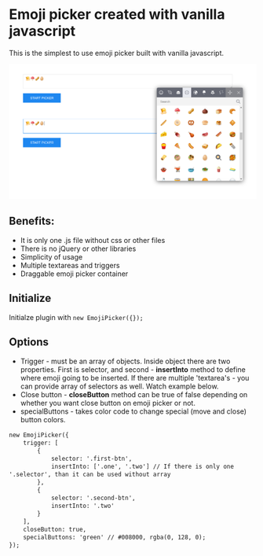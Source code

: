 # Emoji picker created with vanilla javascript
This is the simplest to use emoji picker built with vanilla javascript.

![](./screenshot.png "Vanilla Javascript Emoji Picker")

## Benefits:

- It is only one .js file without css or other files
- There is no jQuery or other libraries
- Simplicity of usage
- Multiple textareas and triggers
- Draggable emoji picker container

## Initialize

Initialze plugin with ```new EmojiPicker({});```

## Options

- Trigger - must be an array of objects. Inside object there are two properties. First is selector, and second - **insertInto** method to define where emoji going to be inserted. If there are multiple 'textarea's - you can provide array of selectors as well. Watch example below.
- Close button - **closeButton** method can be true of false depending on whether you want close button on emoji picker or not.
- specialButtons - takes color code to change special (move and close) button colors.

```
new EmojiPicker({
    trigger: [
        {
            selector: '.first-btn',
            insertInto: ['.one', '.two'] // If there is only one '.selector', than it can be used without array
        },
        {
            selector: '.second-btn',
            insertInto: '.two'
        }
    ],
    closeButton: true,
    specialButtons: 'green' // #008000, rgba(0, 128, 0);
});
```